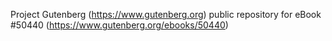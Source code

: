 Project Gutenberg (https://www.gutenberg.org) public repository for
eBook #50440 (https://www.gutenberg.org/ebooks/50440)
